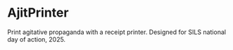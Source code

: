 # AjitPrinter
Print agitative propaganda with a receipt printer. Designed for SILS national day of action, 2025.
